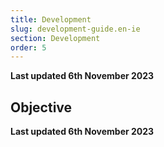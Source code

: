 ```yaml
---
title: Development
slug: development-guide.en-ie
section: Development
order: 5
---
```


**Last updated 6th November 2023**



## Objective  

**Last updated 6th November 2023**

